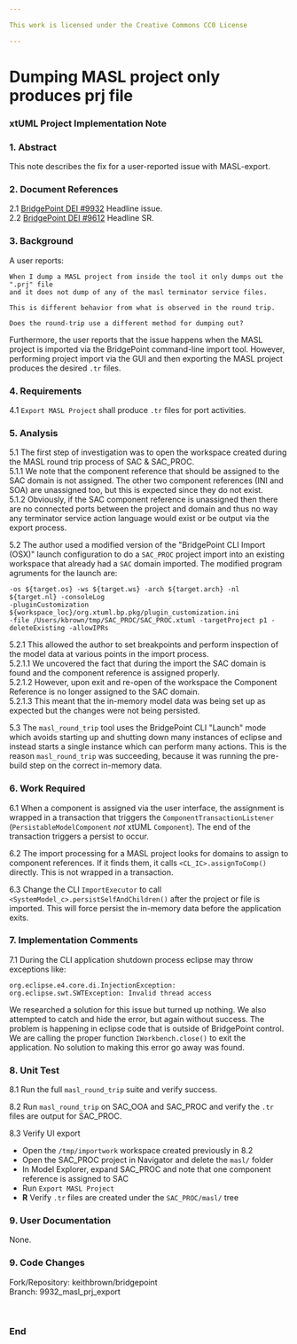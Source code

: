```yaml
---

This work is licensed under the Creative Commons CC0 License

---
```


# Dumping MASL project only produces prj file
### xtUML Project Implementation Note


### 1. Abstract

This note describes the fix for a user-reported issue with MASL-export.  

### 2. Document References

<a id="2.1"></a>2.1 [BridgePoint DEI #9932](https://support.onefact.net/issues/9932) Headline issue.  
<a id="2.2"></a>2.2 [BridgePoint DEI #9612](https://support.onefact.net/issues/9612) Headline SR.    

### 3. Background

A user reports:  
```
When I dump a MASL project from inside the tool it only dumps out the ".prj" file 
and it does not dump of any of the masl terminator service files.

This is different behavior from what is observed in the round trip.

Does the round-trip use a different method for dumping out?
```
  
Furthermore, the user reports that the issue happens when the MASL project is 
imported via the BridgePoint command-line import tool.  However, performing project 
import via the GUI and then exporting the MASL project produces the desired `.tr` files.  

### 4. Requirements

4.1 `Export MASL Project` shall produce `.tr` files for port activities.    

### 5. Analysis 

5.1  The first step of investigation was to open the workspace created during the MASL
round trip process of SAC & SAC_PROC.  
5.1.1  We note that the component reference that should be assigned to the SAC domain is
not assigned.  The other two component references (INI and SOA) are unassigned too, but this
is expected since they do not exist.  
5.1.2  Obviously, if the SAC component reference is unassigned then there are no connected ports
between the project and domain and thus no way any terminator service action language would exist
or be output via the export process.  
 
5.2  The author used a modified version of the "BridgePoint CLI Import (OSX)" launch
configuration to do a `SAC_PROC` project import into an existing workspace that already 
had a `SAC` domain imported.  The modified program agruments for the launch are:
```
-os ${target.os} -ws ${target.ws} -arch ${target.arch} -nl ${target.nl} -consoleLog 
-pluginCustomization ${workspace_loc}/org.xtuml.bp.pkg/plugin_customization.ini 
-file /Users/kbrown/tmp/SAC_PROC/SAC_PROC.xtuml -targetProject p1 -deleteExisting -allowIPRs
``` 

5.2.1  This allowed the author to set breakpoints and perform inspection of the model data
at various points in the import process.  
5.2.1.1  We uncovered the fact that during the import the SAC domain is found and the component
reference is assigned properly.  
5.2.1.2  However, upon exit and re-open of the workspace the Component Reference is no longer
assigned to the SAC domain.  
5.2.1.3  This meant that the in-memory model data was being set up as expected but the changes
were not being persisted.   

5.3  The `masl_round_trip` tool uses the BridgePoint CLI "Launch" mode which avoids starting up
and shutting down many instances of eclipse and instead starts a single instance which can 
perform many actions.  This is the reason `masl_round_trip` was succeeding, because it was running
the pre-build step on the correct in-memory data.  

### 6. Work Required

6.1 When a component is assigned via the user interface, the assignment is wrapped in a
transaction that triggers the `ComponentTransactionListener` (`PersistableModelComponent` _not_ xtUML `Component`).  The
end of the transaction triggers a persist to occur.  

6.2  The import processing for a MASL project looks for domains to assign to component 
references.  If it finds them, it calls `<CL_IC>.assignToComp()` directly.  This is not wrapped 
in a transaction.  

6.3  Change the CLI `ImportExecutor` to call `<SystemModel_c>.persistSelfAndChildren()` after the 
project or file is imported.  This will force persist the in-memory data before the application exits.  

### 7. Implementation Comments

7.1  During the CLI application shutdown process eclipse may throw exceptions like: 
```
org.eclipse.e4.core.di.InjectionException: org.eclipse.swt.SWTException: Invalid thread access
``` 
We researched a solution for this issue but turned up nothing.  We also attempted to catch and hide
the error, but again without success.  The problem is happening in eclipse code that is outside of BridgePoint
control.  We are calling the proper function `IWorkbench.close()` to exit the application.  No solution
to making this error go away was found.   

### 8. Unit Test

8.1 Run the full `masl_round_trip` suite and verify success.    

8.2 Run `masl_round_trip` on SAC_OOA and SAC_PROC and verify the `.tr` files are output for SAC_PROC.  

8.3 Verify UI export  
* Open the `/tmp/importwork` workspace created previously in 8.2  
* Open the SAC_PROC project in Navigator and delete the `masl/` folder
* In Model Explorer, expand SAC_PROC and note that one component reference is assigned to SAC  
* Run `Export MASL Project`  
* __R__ Verify `.tr` files are created under the `SAC_PROC/masl/` tree  

### 9. User Documentation

None.  

### 9. Code Changes

Fork/Repository: keithbrown/bridgepoint   
Branch: 9932_masl_prj_export  

<pre>

</pre>

### End

